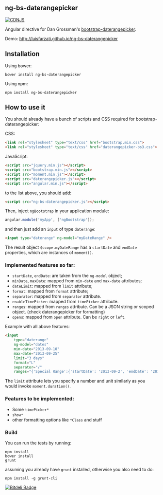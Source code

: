 ng-bs-daterangepicker
---
[![CDNJS](https://img.shields.io/cdnjs/v/ng-bs-daterangepicker.svg)](https://cdnjs.com/libraries/ng-bs-daterangepicker)

Angular directive for Dan Grossman's [bootstrap-daterangepicker](https://github.com/dangrossman/bootstrap-daterangepicker).

Demo: http://luisfarzati.github.io/ng-bs-daterangepicker

Installation
---

Using bower:
```
bower install ng-bs-daterangepicker
```

Using npm:
```
npm install ng-bs-daterangepicker
```

How to use it
---

You should already have a bunch of scripts and CSS required for bootstrap-daterangepicker:

CSS:
```html
<link rel="stylesheet" type="text/css" href="bootstrap.min.css">
<link rel="stylesheet" type="text/css" href="daterangepicker-bs3.css">
```

JavaScript:
```html
<script src="jquery.min.js"></script>
<script src="bootstrap.min.js"></script>
<script src="moment.min.js"></script>
<script src="daterangepicker.js"></script>
<script src="angular.min.js"></script>
```

to the list above, you should add:

```html
<script src="ng-bs-daterangepicker.js"></script>
```

Then, inject `ngBootstrap` in your application module:

```js
angular.module('myApp', ['ngBootstrap']);
```

and then just add an `input` of type `daterange`:

```html
<input type="daterange" ng-model="myDateRange" />
```

The result object `$scope.myDateRange` has a `startDate` and `endDate` properties, which are instances of `moment()`.

### Implemented features so far:

* `startDate`, `endDate`: are taken from the `ng-model` object;
* `minDate`, `maxDate`: mapped from `min-date` and `max-date` attributes;
* `dateLimit`: mapped from `limit` attribute;
* `format`: mapped from `format` attribute;
* `separator`: mapped from `separator` attribute.
* `enableTimePicker`: mapped from `timePicker` attribute.
* `ranges`: mapped from `ranges` attribute. Can be a JSON string or scoped object. (check daterangepicker for formatting)
* `opens`: mapped from `open` attribute. Can be `right` or `left`.

Example with all above features:

```html
<input
	type="daterange"
	ng-model="dates"
	min-date="2013-09-10"
	max-date="2013-09-25"
	limit="3 days"
	format="L"
	separator="/"
	ranges="{'Special Range':{'startDate': '2013-09-2', 'endDate': '2013-09-5'}}">
```

The `limit` attribute lets you specify a number and unit similarly as you would invoke `moment.duration()`.

### Features to be implemented:

* Some `timePicker*`
* `show*`
* other formatting options like `*Class` and stuff

### Build

You can run the tests by running:
```
npm install
bower install
grunt
```

assuming you already have `grunt` installed, otherwise you also need to do:
```
npm install -g grunt-cli
```

[![Bitdeli Badge](https://d2weczhvl823v0.cloudfront.net/luisfarzati/ng-bs-daterangepicker/trend.png)](https://bitdeli.com/free "Bitdeli Badge")

